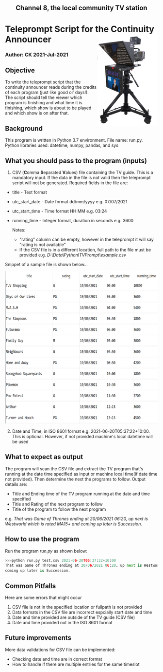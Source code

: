 <h2 align="center">Channel 8, the local community TV station</h1>

# Teleprompt Script for the Continuity Announcer <img align="right" width="200" height="300" src="https://github.com/kariycha/TVPrompt/blob/main/TelePrompter2.png">

### Author: CK 2021-Jul-2021  
## Objective
To write the teleprompt script that the continuity announcer reads during the credits of each program (just like good ol' days!). The script should tell the viewer which program is finishing and what time it is finishing, which show is about to be played and which show is on after that.

## Background
This program is written in Python 3.7 environment. File name: run.py. Python libraries used: datetime, numpy, pandas, and sys

## What you should pass to the program (inputs)
1.   CSV (**C**omma **S**eparated **V**alues) file containing the TV guide. This is a mandatory input. If the data in the file is not valid then the teleprompt script will not be generated. Required fields in the file are:
  * title - Text format
  * utc_start_date - Date format dd/mm/yyyy e.g. 07/07/2021
  * utc_start_time - Time format HH:MM e.g. 03:24
  * running_time   - Integer format, duration in seconds e.g. 3600
  
     Notes: 
     * "rating" column can be empty, however in the teleprompt it will say "rating is not available" 
     * If the CSV file is in a different location, full path to the file must be provided e.g. *D:\Data\Python\TVPrompt\example.csv* 

Snippet of a sample file is shown below...
<p align="center">
  <img width="600" height="500" src="https://github.com/kariycha/TVPrompt/blob/main/CVSFile.PNG">
</p>

2.   Date and Time, in ISO 8601 format e.g. 2021-06-20T05:37:22+10:00. This is optional. However, if not provided machine's local datetime will be used

## What to expect as output
The program will scan the CSV file and extract the TV program that's running at the date time specified as input or machine local time(if date time not provided). Then determine the next the programs to follow. Output details are:
* Title and Ending time of the TV program running at the date and time specified
* Title and Rating of the next program to follow
* Title of the program to follow the next program

e.g. *That was Game of Thrones ending at 20/06/2021 06:20, up next is Westworld which is rated MA15+ and coming up later is Succession.*

## How to use the program
Run the program *run.py* as shown below:

````python 
>>>python run.py test.csv 2021-06-20T05:37:22+10:00
That was Game of Thrones ending at 20/06/2021 06:20, up next is Westworld which is rated MA15+ and 
coming up later is Succession.
````
## Common Pitfalls
Here are some errors that might occur
1. CSV file is not in the specified location or fullpath is not provided
2. Data formats in the CSV file are incorrect espcially start date and time
3. Date and time provided are outside of the TV guide (CSV file) 
4. Date and time provided not in the ISO 8601 format

## Future improvements
More data validations for CSV file can be implemented: 
   * Checking date and time are in correct format
   * How to handle if there are multiple entries for the same timeslot


